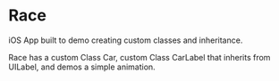 # Race

iOS App built to demo creating custom classes and inheritance. 

Race has a custom Class Car, custom Class CarLabel that inherits from UILabel, and demos a simple animation.
